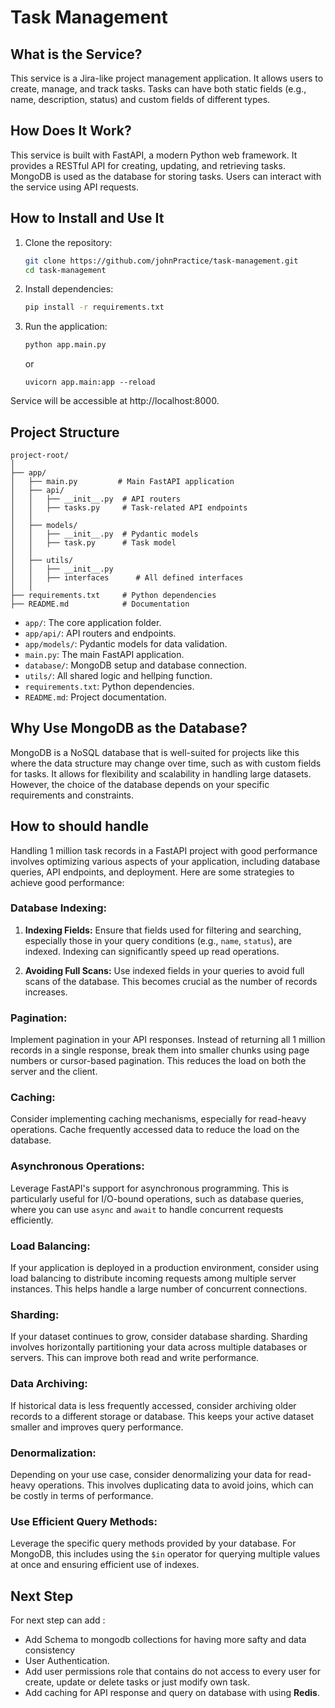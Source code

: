 # Task Management

## What is the Service?

This service is a Jira-like project management application. It allows users to create, manage, and track tasks. Tasks can have both static fields (e.g., name, description, status) and custom fields of different types.

## How Does It Work?

This service is built with FastAPI, a modern Python web framework. It provides a RESTful API for creating, updating, and retrieving tasks. MongoDB is used as the database for storing tasks. Users can interact with the service using API requests.

## How to Install and Use It

1. Clone the repository:
   ```sh
   git clone https://github.com/johnPractice/task-management.git
   cd task-management
   ```

2. Install dependencies:
   ```sh
   pip install -r requirements.txt
   ```

3. Run the application:
   ```sh
   python app.main.py
   
   ```
   or
   ```
   uvicorn app.main:app --reload
   ```
Service will be accessible at http://localhost:8000.

## Project Structure

```
project-root/
│
├── app/
│   ├── main.py         # Main FastAPI application
│   ├── api/
│   │   ├── __init__.py  # API routers
│   │   ├── tasks.py     # Task-related API endpoints
│   │
│   ├── models/
│   │   ├── __init__.py  # Pydantic models
│   │   ├── task.py      # Task model
│   │
│   ├── utils/
│   │   ├── __init__.py 
│   │   ├── interfaces      # All defined interfaces
│   │
├── requirements.txt     # Python dependencies
├── README.md            # Documentation
```

- `app/`: The core application folder.
- `app/api/`: API routers and endpoints.
- `app/models/`: Pydantic models for data validation.
- `main.py`: The main FastAPI application.
- `database/`: MongoDB setup and database connection.
- `utils/`: All shared logic and hellping function.
- `requirements.txt`: Python dependencies.
- `README.md`: Project documentation.

## Why Use MongoDB as the Database?

MongoDB is a NoSQL database that is well-suited for projects like this where the data structure may change over time, such as with custom fields for tasks. It allows for flexibility and scalability in handling large datasets. However, the choice of the database depends on your specific requirements and constraints.

## How to should handle 
Handling 1 million task records in a FastAPI project with good performance involves optimizing various aspects of your application, including database queries, API endpoints, and deployment. Here are some strategies to achieve good performance:

### Database Indexing:

1. **Indexing Fields:** Ensure that fields used for filtering and searching, especially those in your query conditions (e.g., `name`, `status`), are indexed. Indexing can significantly speed up read operations.

2. **Avoiding Full Scans:** Use indexed fields in your queries to avoid full scans of the database. This becomes crucial as the number of records increases.

### Pagination:

Implement pagination in your API responses. Instead of returning all 1 million records in a single response, break them into smaller chunks using page numbers or cursor-based pagination. This reduces the load on both the server and the client.

### Caching:

Consider implementing caching mechanisms, especially for read-heavy operations. Cache frequently accessed data to reduce the load on the database.

### Asynchronous Operations:

Leverage FastAPI's support for asynchronous programming. This is particularly useful for I/O-bound operations, such as database queries, where you can use `async` and `await` to handle concurrent requests efficiently.

### Load Balancing:

If your application is deployed in a production environment, consider using load balancing to distribute incoming requests among multiple server instances. This helps handle a large number of concurrent connections.

### Sharding:

If your dataset continues to grow, consider database sharding. Sharding involves horizontally partitioning your data across multiple databases or servers. This can improve both read and write performance.

### Data Archiving:

If historical data is less frequently accessed, consider archiving older records to a different storage or database. This keeps your active dataset smaller and improves query performance.

### Denormalization:

Depending on your use case, consider denormalizing your data for read-heavy operations. This involves duplicating data to avoid joins, which can be costly in terms of performance.

### Use Efficient Query Methods:

Leverage the specific query methods provided by your database. For MongoDB, this includes using the `$in` operator for querying multiple values at once and ensuring efficient use of indexes.


## Next Step
For next step can add :
- Add Schema to mongodb collections for having more safty and data consistency
- User Authentication.
- Add user permissions role that contains do not access to every user for create, update or delete tasks or just modify own task.
- Add caching for API response and query on database with using <b>Redis</b>.
